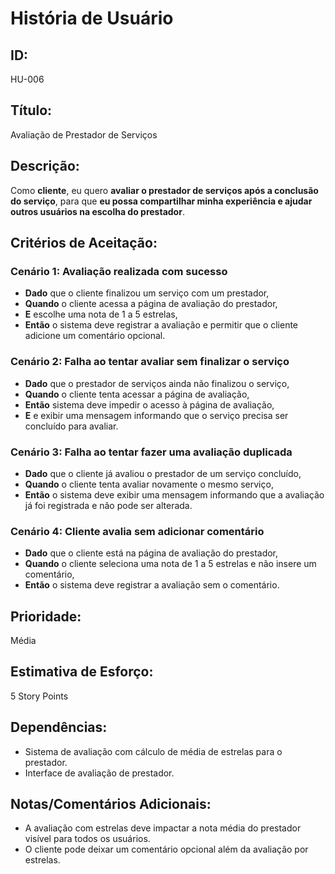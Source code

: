 # **História de Usuário**

## **ID:**  
HU-006

## **Título:**  
Avaliação de Prestador de Serviços

## **Descrição:**  
Como **cliente**, eu quero **avaliar o prestador de serviços após a conclusão do serviço**, para que **eu possa compartilhar minha experiência e ajudar outros usuários na escolha do prestador**.

## **Critérios de Aceitação:**

### Cenário 1: Avaliação realizada com sucesso
- **Dado** que o cliente finalizou um serviço com um prestador,
- **Quando** o cliente acessa a página de avaliação do prestador,
- **E** escolhe uma nota de 1 a 5 estrelas,
- **Então** o sistema deve registrar a avaliação e permitir que o cliente adicione um comentário opcional.

### Cenário 2: Falha ao tentar avaliar sem finalizar o serviço
- **Dado** que o prestador de serviços ainda não finalizou o serviço,
- **Quando** o cliente tenta acessar a página de avaliação,
- **Então**  sistema deve impedir o acesso à página de avaliação,
- **E** e exibir uma mensagem informando que o serviço precisa ser concluído para avaliar.

### Cenário 3: Falha ao tentar fazer uma avaliação duplicada
- **Dado** que o cliente já avaliou o prestador de um serviço concluído,
- **Quando** o cliente tenta avaliar novamente o mesmo serviço,
- **Então** o sistema deve exibir uma mensagem informando que a avaliação já foi registrada e não pode ser alterada.

### Cenário 4: Cliente avalia sem adicionar comentário
- **Dado** que o cliente está na página de avaliação do prestador,
- **Quando** o cliente seleciona uma nota de 1 a 5 estrelas e não insere um comentário,
- **Então** o sistema deve registrar a avaliação sem o comentário.

## **Prioridade:**  
Média

## **Estimativa de Esforço:**  
5 Story Points

## **Dependências:**  
- Sistema de avaliação com cálculo de média de estrelas para o prestador.
- Interface de avaliação de prestador.

## **Notas/Comentários Adicionais:**
- A avaliação com estrelas deve impactar a nota média do prestador visível para todos os usuários.
- O cliente pode deixar um comentário opcional além da avaliação por estrelas.
